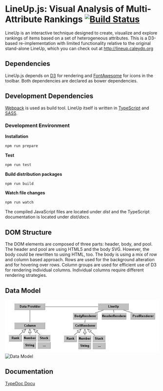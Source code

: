 LineUp.js: Visual Analysis of Multi-Attribute Rankings [![Build Status](https://travis-ci.org/Caleydo/lineup.js.svg?branch=master)](https://travis-ci.org/Caleydo/lineup.js)
======================================================

LineUp is an interactive technique designed to create, visualize and explore rankings of items based on a set of heterogeneous attributes. 
This is a D3-based re-implementation with limited functionality relative to the original stand-alone LineUp, which you can check out at http://lineup.caleydo.org

Dependencies
------------

LineUp.js depends on [D3](http://d3js.org) for rendering and [FontAwesome](http://fontawesome.io/) for icons in the toolbar. Both dependencies are declared as bower dependencies. 

Development Dependencies
----------------

[Webpack](http://webpack.github.io) is used as build tool. LineUp itself is written in [TypeScript](www.typescriptlang.org) and [SASS](http://sass-lang.com). 

### Development Environment

**Installation**

```bash
npm run prepare
```


**Test**

```bash
npm run test
```

**Build distribution packages**

```bash
npm run build
```


**Watch file changes**

```bash
npm run watch
```

The compiled JavaScript files are located under _dist_ and the TypeScript documentation is located under _dist_/_docs_.

DOM Structure
-------------

The DOM elements are composed of three parts: header, body, and pool. 
The header and pool are using HTML5 and the body SVG. However, the body could be rewritten to using HTML, too. 
The body is using a mix of row and column based approach. Rows are used for the background alteration and for hovering over rows. 
Column groups are used for efficient use of D3 for rendering individual columns. Individual columns require different rendering strategies. 

Data Model
----------

![Data Model](assets/data_model.png)
![Data Model](../../assets/data_model.png)

Documentation
-------------

[TypeDoc Docu](http://caleydo.github.io/lineup.js/dist/docs/index.html)



